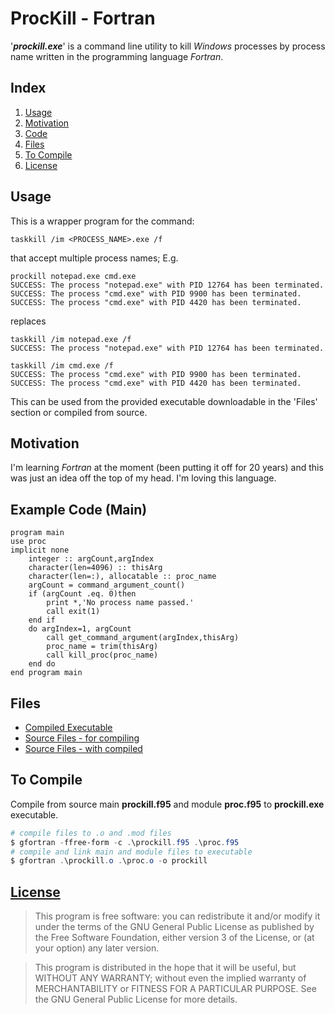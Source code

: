 # ProcKill - Fortran

&#39;***prockill.exe***&#39; is a command line utility to kill *Windows* processes by process name written in the programming language *Fortran*&#46;

## Index
1. [Usage](#usage)
2. [Motivation](#motivation)
3. [Code](#code)
4. [Files](#files)
5. [To Compile](#compile)
6. [License](#license)

## Usage <a href="usage"></a>

This is a wrapper program for the command:

```Cmd
taskkill /im <PROCESS_NAME>.exe /f
```

that accept multiple process names; E&#46;g&#46;

```Cmd
prockill notepad.exe cmd.exe
SUCCESS: The process "notepad.exe" with PID 12764 has been terminated.
SUCCESS: The process "cmd.exe" with PID 9900 has been terminated.
SUCCESS: The process "cmd.exe" with PID 4420 has been terminated.
```

replaces

```Cmd
taskkill /im notepad.exe /f
SUCCESS: The process "notepad.exe" with PID 12764 has been terminated.
```

```Cmd
taskkill /im cmd.exe /f
SUCCESS: The process "cmd.exe" with PID 9900 has been terminated.
SUCCESS: The process "cmd.exe" with PID 4420 has been terminated.
```

This can be used from the provided executable downloadable in the &#39;Files&#39; section or compiled from source.

## Motivation <a href="motivation"></a>

I&#39;m learning *Fortran* at the moment &#40;been putting it off for 20 years&#41; and this was just an idea off the top of my head&#46; I&#39;m loving this language&#46;

## Example Code &#40;Main&#41;

```Fortran
program main
use proc
implicit none
    integer :: argCount,argIndex
    character(len=4096) :: thisArg
    character(len=:), allocatable :: proc_name
    argCount = command_argument_count()
    if (argCount .eq. 0)then
        print *,'No process name passed.'
        call exit(1)
    end if
    do argIndex=1, argCount
        call get_command_argument(argIndex,thisArg)
        proc_name = trim(thisArg)
        call kill_proc(proc_name)
    end do
end program main
```

## Files <a href="files"></a>

- [Compiled Executable](./prockill.exe)
- [Source Files - for compiling](./prockill_src.7z)
- [Source Files - with compiled](./prockill_src_compile.7z)

## To Compile <a name="compile"></a>

Compile from source main **prockill.f95** and module **proc.f95** to **prockill.exe** executable&#46;

```Powershell
# compile files to .o and .mod files
$ gfortran -ffree-form -c .\prockill.f95 .\proc.f95
# compile and link main and module files to executable
$ gfortran .\prockill.o .\proc.o -o prockill
```

## [License](./LICENSE) <a name="License"></a>

>This program is free software: you can redistribute it and/or modify it under the terms of the GNU General Public License as published by the Free Software Foundation, either version 3 of the License, or (at your option) any later version.

>This program is distributed in the hope that it will be useful, but WITHOUT ANY WARRANTY; without even the implied warranty of MERCHANTABILITY or FITNESS FOR A PARTICULAR PURPOSE.  See the GNU General Public License for more details.
